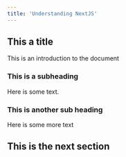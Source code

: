 ```yaml
---
title: 'Understanding NextJS'
---
```


## This a title

This is an introduction to the document

### This is a subheading

Here is some text.

### This is another sub heading

Here is some more text

## This is the next section
